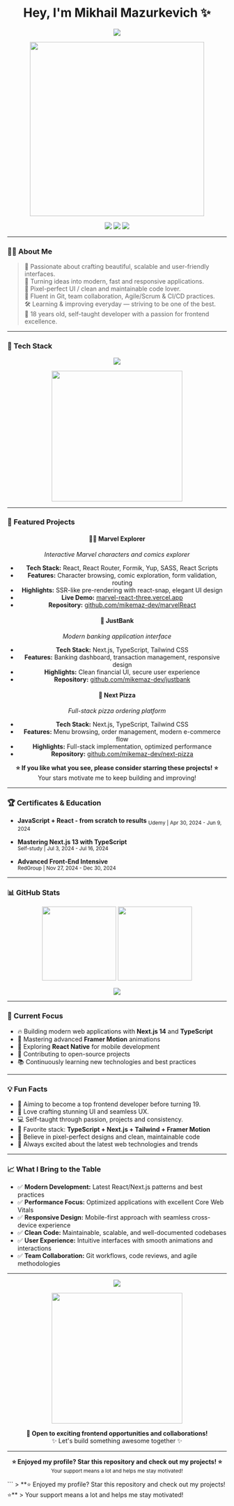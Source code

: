 <h1 align="center">Hey, I'm Mikhail Mazurkevich ✨</h1>
<p align="center">
  <img src="https://readme-typing-svg.herokuapp.com/?lines=Frontend+Developer;React%2FNext.js%2FTS%2FTailwind;Clean+UI%2C+Fast+UX%2C+Modern+Web;18+Years+Old+%7C+Self-Taught+Developer&center=true&width=1000&height=50" />
</p>

<p align="center">
  <img src="https://media.giphy.com/media/qgQUggAC3Pfv687qPC/giphy.gif" width="400" />
</p>

<p align="center">
  <a href="mailto:mazurkevich.mikhail.14@gmail.com"><img src="https://img.shields.io/badge/Email-red?logo=gmail&style=for-the-badge" /></a>
  <a href="https://www.instagram.com/mikemazdev/"><img src="https://img.shields.io/badge/Instagram-purple?logo=instagram&style=for-the-badge" /></a>
  <a href="https://mazurkevichmikhail.vercel.app/"><img src="https://img.shields.io/badge/Portfolio-blue?logo=vercel&style=for-the-badge" /></a>
</p>

---

### 👨‍💻 About Me

> 🧠 Passionate about crafting beautiful, scalable and user-friendly interfaces.  
> 🚀 Turning ideas into modern, fast and responsive applications.  
> 🧩 Pixel-perfect UI / clean and maintainable code lover.  
> 💬 Fluent in Git, team collaboration, Agile/Scrum & CI/CD practices.  
> 🛠️ Learning & improving everyday — striving to be one of the best.  
> 🎯 18 years old, self-taught developer with a passion for frontend excellence.

---

### 🚀 Tech Stack
<p align="center">
  <img src="https://skillicons.dev/icons?i=ts,js,react,nextjs,tailwind,html,css,sass,framer,git,vite,figma,vercel" /><br />
</p>

<p align="center">
  <img src="https://media.giphy.com/media/juua9i2c2fA0AIp2iq/giphy.gif" width="300" />
</p>

---

### 🎨 Featured Projects

<div align="center">

#### 🦸‍♂️ **Marvel Explorer**
*Interactive Marvel characters and comics explorer*
- **Tech Stack:** React, React Router, Formik, Yup, SASS, React Scripts
- **Features:** Character browsing, comic exploration, form validation, routing
- **Highlights:** SSR-like pre-rendering with react-snap, elegant UI design
- **Live Demo:** [marvel-react-three.vercel.app](https://marvel-react-three.vercel.app/)
- **Repository:** [github.com/mikemaz-dev/marvelReact](https://github.com/mikemaz-dev/marvelReact)

#### 🏦 **JustBank**
*Modern banking application interface*
- **Tech Stack:** Next.js, TypeScript, Tailwind CSS
- **Features:** Banking dashboard, transaction management, responsive design
- **Highlights:** Clean financial UI, secure user experience
- **Repository:** [github.com/mikemaz-dev/justbank](https://github.com/mikemaz-dev/justbank)

#### 🍕 **Next Pizza**
*Full-stack pizza ordering platform*
- **Tech Stack:** Next.js, TypeScript, Tailwind CSS
- **Features:** Menu browsing, order management, modern e-commerce flow
- **Highlights:** Full-stack implementation, optimized performance
- **Repository:** [github.com/mikemaz-dev/next-pizza](https://github.com/mikemaz-dev/next-pizza)

</div>

<p align="center">
  <strong>⭐ If you like what you see, please consider starring these projects! ⭐</strong><br/>
  Your stars motivate me to keep building and improving!
</p>

---

### 🏆 Certificates & Education

- **JavaScript + React - from scratch to results** 
  <sub>Udemy | Apr 30, 2024 - Jun 9, 2024</sub>

- **Mastering Next.js 13 with TypeScript**  
  <sub>Self-study | Jul 3, 2024 - Jul 16, 2024</sub>

- **Advanced Front-End Intensive**  
  <sub>RedGroup | Nov 27, 2024 - Dec 30, 2024</sub>

---

### 📊 GitHub Stats
<p align="center">
  <img src="https://github-readme-stats.vercel.app/api?username=mikemaz-dev&show_icons=true&theme=tokyonight&border_radius=10" height="170" />
  <img src="https://github-readme-stats.vercel.app/api/top-langs/?username=mikemaz-dev&layout=compact&theme=tokyonight&border_radius=10" height="170" />
</p>

<p align="center">
  <img src="https://github-readme-streak-stats.herokuapp.com/?user=mikemaz-dev&theme=tokyonight&border_radius=10" />
</p>

---

### 🎯 Current Focus

- 🔥 Building modern web applications with **Next.js 14** and **TypeScript**
- 🎨 Mastering advanced **Framer Motion** animations
- 📱 Exploring **React Native** for mobile development
- 🚀 Contributing to open-source projects
- 📚 Continuously learning new technologies and best practices

---

### 💡 Fun Facts

- 🎯 Aiming to become a top frontend developer before turning 19.
- 🎨 Love crafting stunning UI and seamless UX.
- 💻 Self-taught through passion, projects and consistency.
- 🧪 Favorite stack: **TypeScript + Next.js + Tailwind + Framer Motion**
- 🌟 Believe in pixel-perfect designs and clean, maintainable code
- 🚀 Always excited about the latest web technologies and trends

---

### 📈 What I Bring to the Table

- ✅ **Modern Development:** Latest React/Next.js patterns and best practices
- ✅ **Performance Focus:** Optimized applications with excellent Core Web Vitals
- ✅ **Responsive Design:** Mobile-first approach with seamless cross-device experience
- ✅ **Clean Code:** Maintainable, scalable, and well-documented codebases
- ✅ **User Experience:** Intuitive interfaces with smooth animations and interactions
- ✅ **Team Collaboration:** Git workflows, code reviews, and agile methodologies

---

<p align="center">
  <img src="https://github-profile-trophy.vercel.app/?username=mikemaz-dev&theme=gruvbox&margin-w=10&margin-h=10" />
</p>

<p align="center">
  <img src="https://media.giphy.com/media/Y4bzv6DYbYzy8jDnoW/giphy.gif" width="300" />
</p>

<p align="center">
  <strong>💼 Open to exciting frontend opportunities and collaborations!</strong><br/>
  ✨ Let's build something awesome together ✨
</p>

---

<p align="center">
  <strong>⭐ Enjoyed my profile? Star this repository and check out my projects! ⭐</strong><br/>
  <sub>Your support means a lot and helps me stay motivated!</sub>
</p>
```
> **⭐ Enjoyed my profile? Star this repository and check out my projects! ⭐**  
> Your support means a lot and helps me stay motivated!
